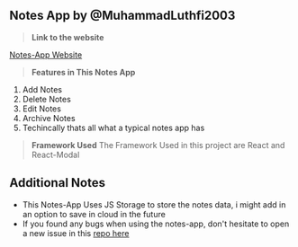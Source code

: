 ﻿## Notes App by @MuhammadLuthfi2003

> **Link to the website**

[Notes-App Website](https://notes-app-muhluthfiar.vercel.app/)

> **Features in This Notes App**

 

 1. Add Notes
 2. Delete Notes
 3. Edit Notes
 4. Archive Notes
 5. Techincally thats all what a typical notes app has

> **Framework Used**
The Framework Used in this project are React and React-Modal 

## Additional Notes

 - This Notes-App Uses JS Storage to store the notes data, i might add in an option to save in cloud in the future
 - If you found any bugs when using the notes-app, don't hesitate to open a new issue in this [repo here](https://github.com/MuhammadLuthfi2003/notes-app)

